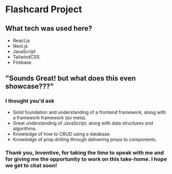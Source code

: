 # Flashcard Project

## What tech was used here?

* React.js
* Next.js
* JavaScript
* TailwindCSS
* Firebase


## "Sounds Great! but what does this even showcase???"
### I thought you'd ask

* Solid foundation and understanding of a frontend framework, along with a framework framework (so meta).
* Great understanding of JavaScript, along with data structures and algorithms.
* Knowledge of how to CRUD using a database.
* Knowledge of prop drilling through delivering props to components.

### Thank you, Inventive, for taking the time to speak with me and for giving me the opportunity to work on this take-home. I hope we get to chat soon!